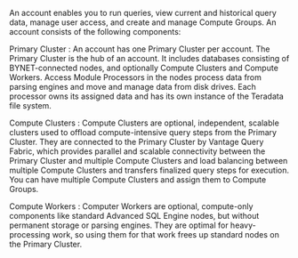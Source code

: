 
An account enables you to run queries, view current and historical query data, manage user access, and create and manage Compute Groups. An account consists of the following components:

Primary Cluster
:   An account has one Primary Cluster per account. The Primary Cluster is the hub of an account. It includes databases consisting of BYNET-connected nodes, and optionally Compute Clusters and Compute Workers. Access Module Processors in the nodes process data from parsing engines and move and manage data from disk drives. Each processor owns its assigned data and has its own instance of the Teradata file system.

Compute Clusters
:   Compute Clusters are optional, independent, scalable clusters used to offload compute-intensive query steps from the Primary Cluster. They are connected to the Primary Cluster by Vantage Query Fabric, which provides parallel and scalable connectivity between the Primary Cluster and multiple Compute Clusters and load balancing between multiple Compute Clusters and transfers finalized query steps for execution. You can have multiple Compute Clusters and assign them to Compute Groups.

Compute Workers
:   Computer Workers are optional, compute-only components like standard Advanced SQL Engine nodes, but without permanent storage or parsing engines. They are optimal for heavy-processing work, so using them for that work frees up standard nodes on the Primary Cluster.


